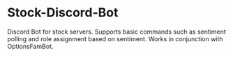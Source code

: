 # Stock-Discord-Bot
Discord Bot for stock servers. Supports basic commands such as sentiment polling and role assignment based on sentiment. Works in conjunction with OptionsFamBot.
